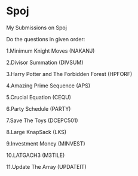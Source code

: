 # Spoj
My Submissions on Spoj

Do the questions in given order:

1.Minimum Knight Moves (NAKANJ)

2.Divisor Summation (DIVSUM)

3.Harry Potter and The Forbidden Forest (HPFORF)

4.Amazing Prime Sequence (APS)

5.Crucial Equation (CEQU)

6.Party Schedule (PARTY)

7.Save The Toys (DCEPC501)

8.Large KnapSack (LKS)

9.Investment Money (MINVEST)

10.LATGACH3 (M3TILE)

11.Update The Array (UPDATEIT)
